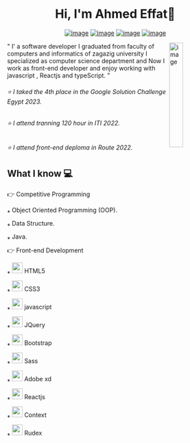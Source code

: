 <h1 align="center">Hi, I'm Ahmed Effat👋 </h1>
<p align="center">
  <a href="" ><img src="https://img.shields.io/badge/twitter-%231FA1F1?style=flat&logo=twitter&logoColor=white" alt="image"/></a>
  <a href="" ><img src="https://img.shields.io/badge/linkedin-%23017785?style=flat&logo=linkedin&logoColor=white" alt="image"/></a>
  <a href="" ><img src="https://img.shields.io/badge/youtube-%23FF0000?style=flat&logo=youtube&logoColor=white" alt="image"/></a>
  <a href="" ><img src="https://img.shields.io/badge/instagram-%23E4415F?style=flat&logo=instagram-&logoColor=white" alt="image"/></a>
</p>
<img src="https://github.com/mohamedabusrea/mohamedabusrea/blob/master/profile-img.png" align="right" width="25%" alt="image"/>

<p>
  " I' a software developer I graduated from faculty of computers and informatics of zagazig university I specialized as computer science department and Now I work as front-end developer and enjoy working with javascript , Reactjs and typeScript. "
</p>
 
<h6>⭐ I taked the 4th place in the Google Solution Challenge Egypt 2023. </h6>
<h6>⭐ I attend tranning 120 hour in ITI 2022. </h6>
<h6>⭐ I attend front-end deploma in Route 2022. </h6>

<h2>What I know 💻 </h2>
<p>👉 Competitive Programming</p>
<p>⁎ Object Oriented Programming (OOP).</p> 
<p>⁎ Data Structure. </p>
<p>⁎ Java. </p>

<p>👉 Front-end Development </p>
<span class="float-left">
    <p>⁎ <img width="25px" src="https://encrypted-tbn0.gstatic.com/images?q=tbn:ANd9GcSS9v00g4XP1X0sFzxp64FIBSIgchtoRkAZSj_fjzq75u16gd3RcOmWYHJazTTHc6WSt30&usqp=CAU"> HTML5</p>
    <p>⁎ <img width="25px" src="https://upload.wikimedia.org/wikipedia/commons/thumb/6/62/CSS3_logo.svg/512px-CSS3_logo.svg.png"> CSS3</p>
    <p>⁎ <img width="25px" src="https://upload.wikimedia.org/wikipedia/commons/thumb/b/ba/Javascript_badge.svg/146px-Javascript_badge.svg.png?20160504163251"> javascript</p>
    <p>⁎ <img width="25px" src="https://upload.wikimedia.org/wikipedia/commons/thumb/f/fd/JQuery-Logo.svg/524px-JQuery-Logo.svg.png"> JQuery</p>
    <p>⁎ <img width="25px" src="https://upload.wikimedia.org/wikipedia/commons/thumb/b/b2/Bootstrap_logo.svg/512px-Bootstrap_logo.svg.png"> Bootstrap</p>
</span>
<span class="float-left">
    <p>⁎ <img width="25px" src="https://upload.wikimedia.org/wikipedia/commons/thumb/9/96/Sass_Logo_Color.svg/512px-Sass_Logo_Color.svg.png"> Sass</p>
    <p>⁎ <img width="25px" src="https://upload.wikimedia.org/wikipedia/commons/thumb/c/c2/Adobe_XD_CC_icon.svg/512px-Adobe_XD_CC_icon.svg.png"> Adobe xd</p>
    <p>⁎ <img width="25px" src="https://upload.wikimedia.org/wikipedia/commons/thumb/a/a7/React-icon.svg/512px-React-icon.svg.png"> Reactjs</p>
     <p>⁎ <img width="25px" src="https://res.cloudinary.com/practicaldev/image/fetch/s--Qj17HL0m--/c_imagga_scale,f_auto,fl_progressive,h_420,q_auto,w_1000/https://dev-to-uploads.s3.amazonaws.com/uploads/articles/emdosd9tj8bfly5is35y.png"> Context</p>
    <p>⁎ <img width="25px" src="https://cdn.worldvectorlogo.com/logos/redux.svg"> Rudex</p>
</span>




    

     

     
